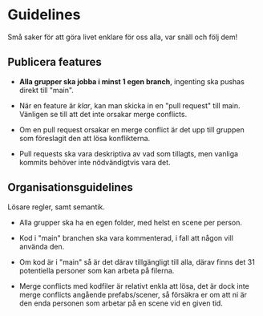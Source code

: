 # Guidelines

Små saker för att göra livet enklare för oss alla, var snäll och följ dem!

## Publicera features

- **Alla grupper ska jobba i minst 1 egen branch**, ingenting ska pushas direkt till "main".

- När en feature är *klar*, kan man skicka in en "pull request" till main. Vänligen se till att det inte orsakar merge conflicts.

- Om en pull request orsakar en merge conflict är det upp till gruppen som föreslagit den att lösa konflikterna. 

- Pull requests ska vara deskriptiva av vad som tillagts, men vanliga kommits behöver inte nödvändigtvis vara det.

## Organisationsguidelines

Lösare regler, samt semantik.

- Alla grupper ska ha en egen folder, med helst en scene per person.

- Kod i "main" branchen ska vara kommenterad, i fall att någon vill använda den.

- Om kod är i "main" så är det därav tillgängligt till alla, därav finns det 31 potentiella personer som kan arbeta på filerna.

- Merge conflicts med kodfiler är relativt enkla att lösa, det är dock inte merge conflicts angående prefabs/scener, så försäkra er om att ni är den enda personen som arbetar på en scene vid en given tid.

